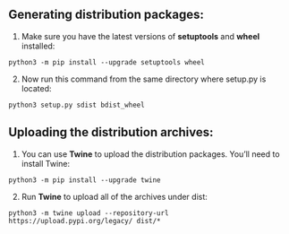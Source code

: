 ## Generating distribution packages:

1. Make sure you have the latest versions of **setuptools** and **wheel** installed:  

```
python3 -m pip install --upgrade setuptools wheel
```

2. Now run this command from the same directory where setup.py is located:  

```
python3 setup.py sdist bdist_wheel
```

## Uploading the distribution archives:

1. You can use **Twine** to upload the distribution packages. You’ll need to install Twine:  

```
python3 -m pip install --upgrade twine
```

2. Run **Twine** to upload all of the archives under dist:  

```
python3 -m twine upload --repository-url https://upload.pypi.org/legacy/ dist/*
```